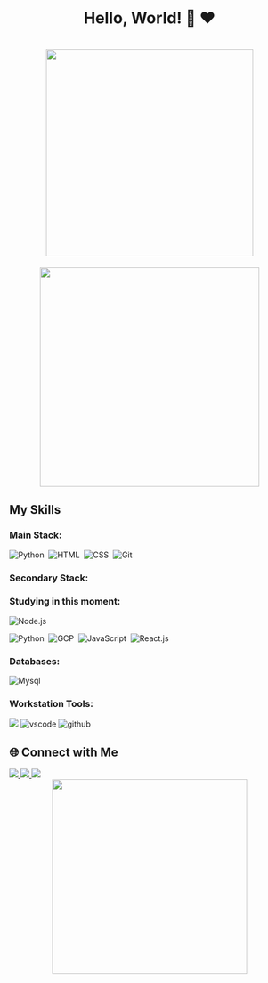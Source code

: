 <div style="text-align: center; display: flex; flex-wrap: wrap; justify-content: center; align-items: center; gap: 20px;">

  <h1>Hello, World! 👋 ❤</h1>

  <img width="372px" src="https://github-readme-stats.vercel.app/api?username=TI0J0A0&theme=transparent&bg_color=000&border_color=30A3DC&show_icons=true&icon_color=30A3DC&title_color=E94D5F&text_color=FFF" />

  <img width="394px" src="https://github-readme-streak-stats.herokuapp.com?user=TI0J0A0&theme=radical&mode=weekly" />

</div>



<img src="" alt="">



  <h2>My Skills</h2>

  <div>
    <h3>Main Stack:</h3>
    
  ![Python](https://img.shields.io/badge/Python-14354C?style=for-the-badge&logo=python&logoColor=white)&nbsp;
  ![HTML](https://img.shields.io/badge/HTML5-E34F26?style=for-the-badge&logo=html5&logoColor=white)&nbsp;
  ![CSS](https://img.shields.io/badge/CSS3-1572B6?style=for-the-badge&logo=css3&logoColor=white)&nbsp;
  ![Git](https://img.shields.io/badge/GIT-E44C30?style=for-the-badge&logo=git&logoColor=white)&nbsp;
  </div>

  <div>
    <h3>Secondary Stack:</h3>
   
    
   <h3>Studying in this moment:</h3>
 
<img alt="Node.js" src="https://img.shields.io/badge/Node.js-339933.svg?style=for-the-badge&logo=nodedotjs&logoColor=white"/>

![Python](https://img.shields.io/badge/Python-14354C?style=for-the-badge&logo=python&logoColor=white)&nbsp;
![GCP](https://img.shields.io/badge/Google_Cloud-4285F4?style=for-the-badge&logo=google-cloud&logoColor=white)&nbsp;
![JavaScript](https://img.shields.io/badge/JavaScript-F7DF1E?style=for-the-badge&logo=javascript&logoColor=black)&nbsp;
![React.js](https://img.shields.io/badge/React-20232A?style=for-the-badge&logo=react&logoColor=61DAFB)&nbsp;
 
  </div>

  <div>
    <h3>Databases:</h3>
  <img alt="Mysql" src="https://img.shields.io/badge/MySQL-4479A1.svg?style=for-the-badge&logo=MySQL&logoColor=white"/>
  </div>

  <div>
    <h3>Workstation Tools:</h3>
    <img src="https://img.shields.io/badge/Amazon%20AWS-232F3E.svg?style=for-the-badge&logo=Amazon-AWS&logoColor=white" />
    <img alt="vscode" src="https://img.shields.io/badge/Visual%20Studio%20Code-007ACC.svg?style=for-the-badge&logo=Visual-Studio-Code&logoColor=white"/>
    <img alt="github" src="https://img.shields.io/badge/GitHub-181717.svg?style=for-the-badge&logo=GitHub&logoColor=white"/>
</div>

  <div>
<h2>🌐 Connect with Me</h2>

<a href="https://twitter.com/joaoguiar_5" target="_blank">
  <img src="https://img.shields.io/badge/Twitter-1D9BF0.svg?style=for-the-badge&logo=Twitter&logoColor=white" />
</a>

<a href="https://www.instagram.com/joaoguiar_5/" target="_blank">
  <img src="https://img.shields.io/badge/Instagram-E4405F.svg?style=for-the-badge&logo=Instagram&logoColor=white" />
</a>

<a href="https://www.linkedin.com/in/joaopedroaguiar99/" target="_blank">
  <img src="https://img.shields.io/badge/LinkedIn-0A66C2.svg?style=for-the-badge&logo=LinkedIn&logoColor=white" />
</a>

      
      
</a>

    
  </div>

</div>

<div style="text-align: center; margin-bottom: 100px; max-width: 519px;">
  <img width="350px" src="https://github-readme-stats-git-main-rafaelalexandrino.vercel.app/api/top-langs/?username=TI0J0A0&show_icons=true&theme=radical&layout=compact" />
</div>

